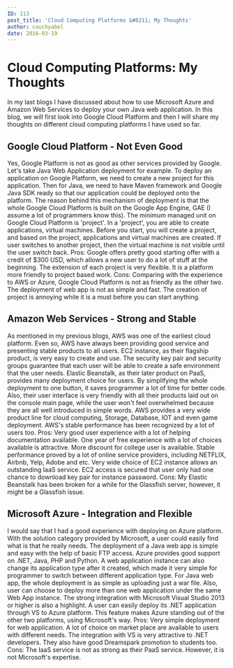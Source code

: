 ```yaml
---
ID: 113
post_title: 'Cloud Computing Platforms &#8211; My Thoughts'
author: cauchyabel
date: 2016-03-19
---
```

# Cloud Computing Platforms: My Thoughts

In my last blogs I have discussed about how to use Microsoft Azure and Amazon Web Services to deploy your own Java web application. In this blog, we will first look into Google Cloud Platform and then I will share my thoughts on different cloud computing platforms I have used so far. 

## Google Cloud Platform - Not Even Good 
Yes, Google Platform is not as good as other services provided by Google. Let's take Java Web Application deployment for example. To deploy an application on Google Platform, we need to create a new project for this application. Then for Java, we need to have Maven framework and Google Java SDK ready so that our application could be deployed onto the platform. The reason behind this mechanism of deployment is that the whole Google Cloud Platform is built on the Google App Engine, GAE (I assume a lot of programmers know this). The minimum managed unit on Google Cloud Platform is 'project'. In a 'project', you are able to create applications, virtual machines. Before you start, you will create a project, and based on the project, applications and virtual machines are created. If user switches to another project, then the virtual machine is not visible until the user switch back. Pros: Google offers pretty good starting offer with a credit of $300 USD, which allows a new user to do a lot of stuff at the beginning. The extension of each project is very flexible. It is a platform more friendly to project based work. Cons: Comparing with the experience to AWS or Azure, Google Cloud Platform is not as friendly as the other two. The deployment of web app is not as simple and fast. The creation of project is annoying while it is a must before you can start anything. 

## Amazon Web Services - Strong and Stable 
As mentioned in my previous blogs, AWS was one of the earliest cloud platform. Even so, AWS have always been providing good service and presenting stable products to all users. EC2 instance, as their flagship product, is very easy to create and use. The security key pair and security groups guarantee that each user will be able to create a safe environment that the user needs. Elastic Beanstalk, as their later product on PaaS, provides many deployment choice for users. By simplifying the whole deployment to one button, it saves programmer a lot of time for better code. Also, their user interface is very friendly with all their products laid out on the console main page, while the user won't feel overwhelmed because they are all well introduced in simple words. AWS provides a very wide product line for cloud computing, Storage, Database, IOT and even game deployment. AWS's stable performance has been recognized by a lot of users too. Pros: Very good user experience with a lot of helping documentation available. One year of free experience with a lot of choices available is attractive. More discount for college user is available. Stable performance proved by a lot of online service providers, including NETFLIX, Airbnb, Yelp, Adobe and etc. Very wide choice of EC2 instance allows an outstanding IaaS service. EC2 access is secured that user only had one chance to download key pair for instance password. Cons: My Elastic Beanstalk has been broken for a while for the Glassfish server, however, it might be a Glassfish issue. 

## Microsoft Azure - Integration and Flexible 
I would say that I had a good experience with deploying on Azure platform. With the solution category provided by Microsoft, a user could easily find what is that he really needs. The deployment of a Java web app is simple and easy with the help of basic FTP access. Azure provides good support on .NET, Java, PHP and Python. A web application instance can also change its application type after it created, which made it very simple for programmer to switch between different application type. For Java web app, the whole deployment is as simple as uploading just a war file. Also, user can choose to deploy more than one web application under the same Web App instance. The strong integration with Microsoft Visual Studio 2013 or higher is also a highlight. A user can easily deploy its .NET application through VS to Azure platform. This feature makes Azure standing out of the other two platforms, using Microsoft's way. Pros: Very simple deployment for web application. A lot of choice on market place are available to users with different needs. The integration with VS is very attractive to .NET developers. They also have good Dreamspark promotion to students too. Cons: The IaaS service is not as strong as their PaaS service. However, it is not Microsoft's expertise.        
